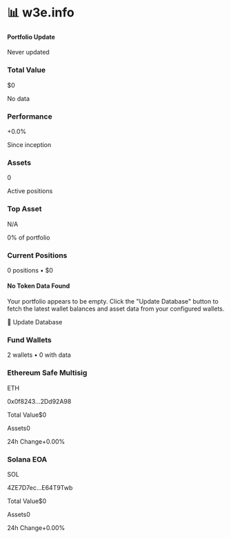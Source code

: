 # 📊 w3e.info

#### Portfolio Update

Never updated

### Total Value

$0

No data

### Performance

+0.0%

Since inception

### Assets

0

Active positions

### Top Asset

N/A

0% of portfolio

### Current Positions

0 positions • $0

#### No Token Data Found

Your portfolio appears to be empty. Click the "Update Database" button to fetch the latest wallet balances and asset data from your configured wallets.

🔄 Update Database

### Fund Wallets

2 wallets • 0 with data

### Ethereum Safe Multisig

ETH

0x0f8243...2Dd92A98

Total Value$0

Assets0

24h Change+0.00%

### Solana EOA

SOL

4ZE7D7ec...E64T9Twb

Total Value$0

Assets0

24h Change+0.00%